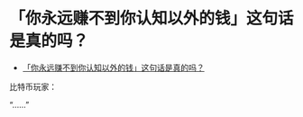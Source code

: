 # 「你永远赚不到你认知以外的钱」这句话是真的吗？

- [「你永远赚不到你认知以外的钱」这句话是真的吗？](https://www.zhihu.com/question/444218782/answer/1783979493)


比特币玩家：

“……”